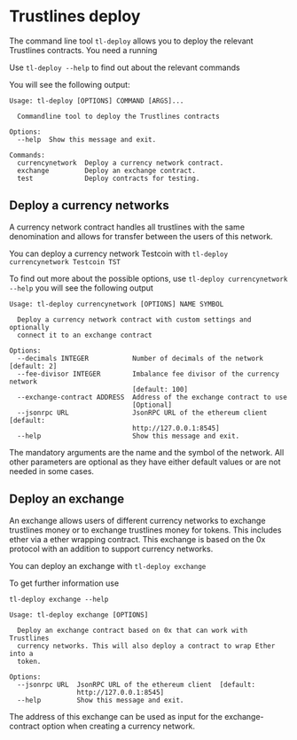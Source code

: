 # Trustlines deploy

The command line tool `tl-deploy` allows you to deploy the relevant Trustlines contracts. You need a running

Use `tl-deploy --help` to find out about the relevant commands

You will see the following output:

```
Usage: tl-deploy [OPTIONS] COMMAND [ARGS]...

  Commandline tool to deploy the Trustlines contracts

Options:
  --help  Show this message and exit.

Commands:
  currencynetwork  Deploy a currency network contract.
  exchange         Deploy an exchange contract.
  test             Deploy contracts for testing.
```

## Deploy a currency networks
A currency network contract handles all trustlines with the same denomination and allows for transfer between the users of this network.

You can deploy a currency network Testcoin with
`tl-deploy currencynetwork Testcoin TST`

To find out more about the possible options, use
`tl-deploy currencynetwork --help`
you will see the following output
```
Usage: tl-deploy currencynetwork [OPTIONS] NAME SYMBOL

  Deploy a currency network contract with custom settings and optionally
  connect it to an exchange contract

Options:
  --decimals INTEGER           Number of decimals of the network  [default: 2]
  --fee-divisor INTEGER        Imbalance fee divisor of the currency network
                               [default: 100]
  --exchange-contract ADDRESS  Address of the exchange contract to use
                               [Optional]
  --jsonrpc URL                JsonRPC URL of the ethereum client  [default:
                               http://127.0.0.1:8545]
  --help                       Show this message and exit.

```

The mandatory arguments are the name and the symbol of the network.
All other parameters are optional as they have either default values or are not needed in some cases.

## Deploy an exchange
An exchange allows users of different currency networks to exchange trustlines money or to exchange trustlines money for tokens.
This includes ether via a ether wrapping contract. This exchange is based on the 0x protocol with an addition to support currency networks.

You can deploy an exchange with
`tl-deploy exchange`

To get further information use

`tl-deploy exchange --help`

```
Usage: tl-deploy exchange [OPTIONS]

  Deploy an exchange contract based on 0x that can work with Trustlines
  currency networks. This will also deploy a contract to wrap Ether into a
  token.

Options:
  --jsonrpc URL  JsonRPC URL of the ethereum client  [default:
                 http://127.0.0.1:8545]
  --help         Show this message and exit.
```
The address of this exchange can be used as input for the exchange-contract option when creating a currency network.




